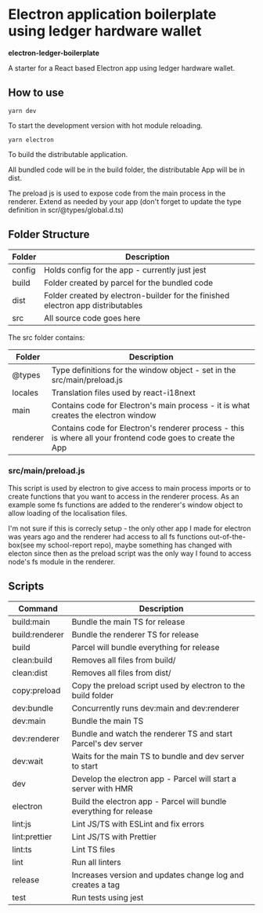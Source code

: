 # Electron application boilerplate using ledger hardware wallet

**electron-ledger-boilerplate**

A starter for a React based Electron app using ledger hardware wallet.

## How to use

```
yarn dev
```

To start the development version with hot module reloading.

```
yarn electron
```

To build the distributable application.

All bundled code will be in the build folder, the distributable App will be in dist.

The preload js is used to expose code from the main process in the renderer. Extend as needed by your app (don't forget to update the type definition in scr/@types/global.d.ts)

## Folder Structure

| Folder | Description                                                                     |
| ------ | ------------------------------------------------------------------------------- |
| config | Holds config for the app - currently just jest                                  |
| build  | Folder created by parcel for the bundled code                                   |
| dist   | Folder created by electron-builder for the finished electron app distributables |
| src    | All source code goes here                                                       |

The src folder contains:

| Folder   | Description                                                                                                 |
| -------- | ----------------------------------------------------------------------------------------------------------- |
| @types   | Type definitions for the window object - set in the src/main/preload.js                                     |
| locales  | Translation files used by react-i18next                                                                     |
| main     | Contains code for Electron's main process - it is what creates the electron window                          |
| renderer | Contains code for Electron's renderer process - this is where all your frontend code goes to create the App |

### src/main/preload.js

This script is used by electron to give access to main process imports or to create functions that you want to access in the renderer process. As an example some fs functions are added to the renderer's window object to allow loading of the localisation files.

I'm not sure if this is correcly setup - the only other app I made for electron was years ago and the renderer had access to all fs functions out-of-the-box(see my school-report repo), maybe something has changed with electon since then as the preload script was the only way I found to access node's fs module in the renderer.

## Scripts

| Command        | Description                                                        |
| -------------- | ------------------------------------------------------------------ |
| build:main     | Bundle the main TS for release                                     |
| build:renderer | Bundle the renderer TS for release                                 |
| build          | Parcel will bundle everything for release                          |
| clean:build    | Removes all files from build/                                      |
| clean:dist     | Removes all files from dist/                                       |
| copy:preload   | Copy the preload script used by electron to the build folder       |
| dev:bundle     | Concurrently runs dev:main and dev:renderer                        |
| dev:main       | Bundle the main TS                                                 |
| dev:renderer   | Bundle and watch the renderer TS and start Parcel's dev server     |
| dev:wait       | Waits for the main TS to bundle and dev server to start            |
| dev            | Develop the electron app - Parcel will start a server with HMR     |
| electron       | Build the electron app - Parcel will bundle everything for release |
| lint:js        | Lint JS/TS with ESLint and fix errors                              |
| lint:prettier  | Lint JS/TS with Prettier                                           |
| lint:ts        | Lint TS files                                                      |
| lint           | Run all linters                                                    |
| release        | Increases version and updates change log and creates a tag         |
| test           | Run tests using jest                                               |